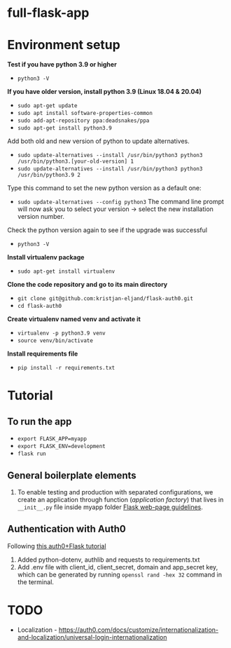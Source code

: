 # full-flask-app
# Environment setup
**Test if you have python 3.9 or higher**
* `python3 -V`

**If you have older version, install python 3.9 (Linux 18.04 & 20.04)**
* `sudo apt-get update`
* `sudo apt install software-properties-common`
* `sudo add-apt-repository ppa:deadsnakes/ppa`
* `sudo apt-get install python3.9`

Add both old and new version of python to update alternatives.
* `sudo update-alternatives --install /usr/bin/python3 python3 /usr/bin/python3.[your-old-version] 1`
* `sudo update-alternatives --install /usr/bin/python3 python3 /usr/bin/python3.9 2`

Type this command to set the new python version as a default one:
* `sudo update-alternatives --config python3`
The command line prompt will now ask you to select your version -> select the new installation version number.

Check the python version again to see if the upgrade was successful
* `python3 -V`

**Install virtualenv package**
* `sudo apt-get install virtualenv`

**Clone the code repository and go to its main directory**
* `git clone git@github.com:kristjan-eljand/flask-auth0.git`
* `cd flask-auth0`

**Create virtualenv named venv and activate it**
* `virtualenv -p python3.9 venv`
* `source venv/bin/activate`

**Install requirements file**
* `pip install -r requirements.txt`

# Tutorial
## To run the app
* `export FLASK_APP=myapp`
* `export FLASK_ENV=development`
* `flask run`

## General boilerplate elements
1. To enable testing and production with separated configurations, we create an application through function (*application factory*) that lives in `__init__.py` file inside myapp folder [Flask web-page guidelines](https://flask.palletsprojects.com/en/2.0.x/tutorial/factory/).

## Authentication with Auth0
Following [this auth0+Flask tutorial](https://auth0.com/docs/quickstart/webapp/python)
1. Added python-dotenv, authlib and requests to requirements.txt
2. Add .env file with client_id, client_secret, domain and app_secret key, which can be generated by running `openssl rand -hex 32` command in the terminal.

# TODO
* Localization - https://auth0.com/docs/customize/internationalization-and-localization/universal-login-internationalization
